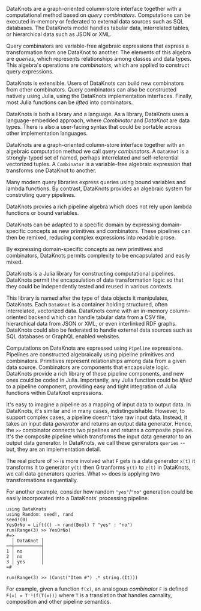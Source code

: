 
DataKnots are a graph-oriented column-store interface together with a
computational method based on *query combinators*. Computations can be
executed in-memory or federated to external data sources such as SQL
databases. The DataKnots model handles tabular data, interrelated
tables, or hierarchical data such as JSON or XML.

Query combinators are variable-free algebraic expressions that express
a transformation from one DataKnot to another. The elements of this
algebra are *queries*, which represents relationships among classes and
data types. This algebra's operations are *combinators*, which are
applied to construct query expressions.

DataKnots is extensible. Users of DataKnots can build new combinators
from other combinators. Query combinators can also be constructed
natively using Julia, using the DataKnots implementation interfaces.
Finally, most Julia functions can be *lifted* into combinators.

DataKnots is both a library and a language. As a library, DataKnots
uses a language-embedded approach, where *Combinator* and *DataKnot*
are data types. There is also a user-facing syntax that could be
portable across other implementation languages.

DataKnots are a graph-oriented column-store interface together with an
algebraic computation method we call *query combinators*. A `DataKnot`
is a strongly-typed set of named, perhaps interrelated and
self-referential vectorized tuples. A `Combinator` is a variable-free
algebraic expression that transforms one DataKnot to another.

Many modern query libraries express queries using bound variables and
lambda functions. By contrast, DataKnots provides an algebraic
system for construting query pipelines.

DataKnots provies a rich pipeline algebra which does not rely upon
lambda functions or bound variables.

DataKnots can be adapted to a specific domain by expressing
domain-specific concepts as new primitives and combinators. These
pipelines can then be remixed, reducing complex expressions into
readable prose.

By expressing domain-specific concepts as new primitives and
combinators, DataKnots permits complexity to be encapsulated
and easily mixed.

DataKnots is a Julia library for constructing computational pipelines.
DataKnots permit the encapsulation of data transformation logic so that
they could be independently tested and reused in various contexts.

This library is named after the type of data objects it manipulates,
DataKnots. Each `DataKnot` is a container holding structured, often
interrelated, vectorized data. DataKnots come with an in-memory
column-oriented backend which can handle tabular data from a CSV file,
hierarchical data from JSON or XML, or even interlinked RDF graphs.
DataKnots could also be federated to handle external data sources such
as SQL databases or GraphQL enabled websites.

Computations on DataKnots are expressed using `Pipeline` expressions.
Pipelines are constructed algebraically using pipeline primitives and
combinators. Primitives represent relationships among data from a given
data source. Combinators are components that encapsulate logic.
DataKnots provide a rich library of these pipeline components, and new
ones could be coded in Julia. Importantly, any Julia function could be
*lifted* to a pipeline component, providing easy and tight integration
of Julia functions within DataKnot expressions.

It's easy to imagine a pipeline as a mapping of input data to output
data. In DataKnots, it's similar and in many cases, indistinguishable.
However, to support complex cases, a pipeline doesn't take raw input
data. Instead, it takes an input data *generator* and returns an output
data generator. Hence, the ``>>`` combinator connects two pipelines and
returns a composite pipeline. It's the composite pipeline which
transforms the input data generator to an output data generator.  In
DataKnots, we call these generators `queries` -- but, they are an
implementation detail.

The real picture of `>>` is more involved what `F` gets is a data
generator `x(t)` it transforms it to generator `y(t)` then G tranforms
`y(t)` to `z(t)` in DataKnots, we call data generators queries.
What `>>` does is applying two transformations sequentially.

For another example, consider how random `"yes"`/`"no"` generation
could be easily incorporated into a DataKnots' processing pipeline.

    using DataKnots
    using Random: seed!, rand
    seed!(0)
    YesOrNo = Lift(() -> rand(Bool) ? "yes" : "no")
    run(Range(3) >> YesOrNo)
    #=>
      │ DataKnot │
    ──┼──────────┤
    1 │ no       │
    2 │ no       │
    3 │ yes      │
    =#


`run(Range(3) >> (Const("Item #") .* string.(It)))`


For example, given a function `f(x)`, an analogous *combinator* `F` is
defined `F(x) = T⁻¹(f(T(x)))` where `T` is a translation that handles
carnality, composition and other pipeline semantics.

